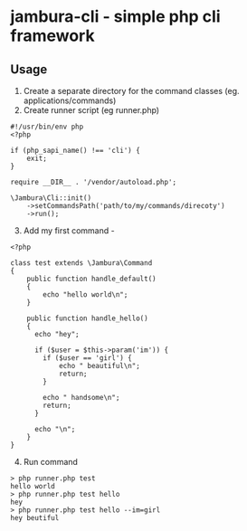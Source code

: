 # jambura-cli - simple php cli framework
## Usage
1. Create a separate directory for the command classes (eg. applications/commands)
2. Create runner script (eg runner.php)
```
#!/usr/bin/env php
<?php

if (php_sapi_name() !== 'cli') {
    exit;
}

require __DIR__ . '/vendor/autoload.php';

\Jambura\Cli::init()
    ->setCommandsPath('path/to/my/commands/direcoty')
    ->run();
```
3. Add my first command -
```
<?php

class test extends \Jambura\Command
{
    public function handle_default()
    {
        echo "hello world\n";
    }

    public function handle_hello()
    {
      echo "hey";

      if ($user = $this->param('im')) {
        if ($user == 'girl') {
            echo " beautiful\n";
            return;
        }

        echo " handsome\n";
        return;
      }

      echo "\n";
    }
}
```
4. Run command
```
> php runner.php test 
hello world
> php runner.php test hello
hey
> php runner.php test hello --im=girl
hey beutiful
```
